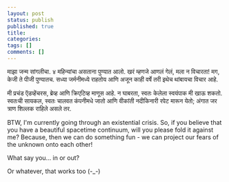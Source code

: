 ```yaml
---
layout: post
status: publish
published: true
title:
categories:
tags: []
comments: []
---
```

माझा जन्म सांगलीचा. ४ महिन्यांचा असताना पुण्यात आलो. खरं म्हणजे आणलं गेलं, मला न विचारता! मग, केजी ते पीजी पुण्यातच. सध्या जर्मनीमध्ये राहतोय आणि अजून काही वर्षे तरी इथेच थांबायचा विचार आहे. 

मी प्रचंड ऍडव्हेंचरस, ब्रेव्ह आणि क्रिएटिव्ह माणूस आहे. न घाबरता, स्वतः केलेला स्वयंपाक मी खाऊ शकतो. स्वतःची सायकल, स्वतः चालवत कंपनीमधे जातो आणि वीकांती नदीकिनारी रपेट मारून येतो; अंगात जर त्राण शिल्लक राहिले असले तर. 

BTW, I'm currently going through an existential crisis. So, if you believe that you have a beautiful spacetime continuum, will you please fold it against me? Because, then we can do something fun - we can project our fears of the unknown onto each other! 

What say you...  in or out? 

Or whatever, that works too (-_-)
